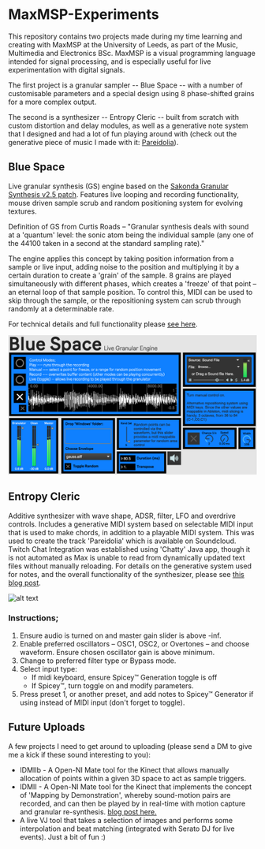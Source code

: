 # MaxMSP-Experiments
This repository contains two projects made during my time learning and creating with MaxMSP at the University of Leeds, as part of the Music, Multimedia and Electronics BSc. MaxMSP is a visual programming language intended for signal processing, and is especially useful for live experimentation with digital signals. 

The first project is a granular sampler -- Blue Space -- with a number of customisable parameters and a special design using 8 phase-shifted grains for a more complex output. 

The second is a synthesizer -- Entropy Cleric -- built from scratch with  custom distortion and delay modules, as well as a generative note system that I designed and had a lot of fun playing around with (check out the generative piece of music I made with it: [Pareidolia](https://soundcloud.com/0x0c/pareidolia)).

  ## Blue Space
Live granular synthesis (GS) engine based on the [Sakonda Granular Synthesis v2.5 patch](http://formantbros.jp/sako/download.html). Features live looping and recording functionality, mouse driven sample scrub and random positioning system for evolving textures.

Definition of GS from Curtis Roads – "Granular synthesis deals with sound at a 'quantum' level: the sonic atom being the individual sample (any one of the 44100 taken in a second at the standard sampling rate)."

The engine applies this concept by taking position information from a sample or live input, adding noise to the position and multiplying it by a certain duration to create a 'grain' of the sample. 8 grains are played simultaneously with different phases, which creates a 'freeze' of that point – an eternal loop of that sample position. To control this, MIDI can be used to skip through the sample, or the repositioning system can scrub through randomly at a determinable rate.

For technical details and full functionality please [see here](https://helioslyons.com/posts/blue-space/). 

![alt text](https://raw.githubusercontent.com/haelyons/Website-Content/master/BLUE%20SPACE.png)

  ## Entropy Cleric
Additive synthesizer with wave shape, ADSR, filter, LFO and overdrive controls. Includes a generative MIDI system based on selectable MIDI input that is used to make chords, in addition to a playable MIDI system. This was used to create the track 'Pareidolia' which is available on Soundcloud. Twitch Chat Integration was established using 'Chatty' Java app, though it is not automated as Max is unable to read from dynamically updated text files without manually reloading. For details on the generative system used for notes, and the overall functionality of the synthesizer, please see [this blog post](https://helioslyons.com/article/1.html).

![alt text](https://helioslyons.com/posts/entropy-cleric/)

  ### Instructions;
1. Ensure audio is turned on and master gain slider is above -inf.
2. Enable preferred oscillators – OSC1, OSC2, or Overtones –  and choose waveform. Ensure chosen oscillator gain is above minimum.
3. Change to preferred filter type or Bypass mode. 
4. Select input type:
     * If midi keyboard, ensure Spicey™ Generation toggle is off
     * If Spicey™, turn toggle on and modify parameters. 
5. Press preset 1, or another preset, and add notes to Spicey™ Generator if using instead of MIDI input (don't forget to toggle).

  ## Future Uploads
A few projects I need to get around to uploading (please send a DM to give me a kick if these sound interesting to you):
- IDMIIb - A Open-NI Mate tool for the Kinect that allows manually allocation of points within a given 3D space to act as sample triggers. 
- IDMII - A Open-NI Mate tool for the Kinect that implements the concept of 'Mapping by Demonstration', whereby sound-motion pairs are recorded, and can then be played by in real-time with motion capture and granular re-synthesis. [blog post here.](https://helioslyons.com/posts/idm-2/)
- A live VJ tool that takes a selection of images and performs some interpolation and beat matching (integrated with Serato DJ for live events). Just a bit of fun :)
